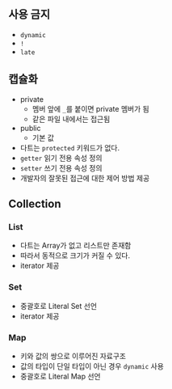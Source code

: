 
## 사용 금지
- `dynamic`
- `!`
- `late`

## 캡슐화
- private
	- 멤버 앞에 `_`를 붙이면 private 멤버가 됨
	- 같은 파일 내에서는 접근됨
- public
	- 기본 값
- 다트는 `protected` 키워드가 없다.
- `getter` 읽기 전용 속성 정의
- `setter` 쓰기 전용 속성 정의
- 개발자의 잘못된 접근에 대한 제어 방법 제공

## Collection

### List
- 다트는 Array가 없고 리스트만 존재함
- 따라서 동적으로 크기가 커질 수 있다.
- iterator 제공
### Set
- 중괄호로 Literal Set 선언
- iterator 제공

### Map
- 키와 값의 쌍으로 이루어진 자료구조
- 값의 타입이 단일 타입이 아닌 경우 `dynamic` 사용
- 중괄호로 Literal Map 선언